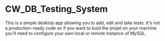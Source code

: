 # CW_DB_Testing_System

This is a simple desktop app allowing you to add, edit and take tests. 
It's not a production-ready code so if you want to buid the projet on your machine you'll need to configure your own local or remote instance of MySQL. 

